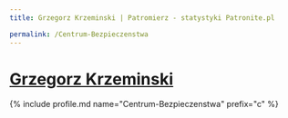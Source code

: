 ```yaml
---
title: Grzegorz Krzeminski | Patromierz - statystyki Patronite.pl

permalink: /Centrum-Bezpieczenstwa
---
```


# [Grzegorz Krzeminski](https://patronite.pl/Centrum-Bezpieczenstwa)

{% include profile.md name="Centrum-Bezpieczenstwa" prefix="c" %}
